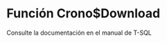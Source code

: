 ﻿---
Autogenerated: true
---

# Función  Crono$Download

Consulte la documentación en el manual de T-SQL
